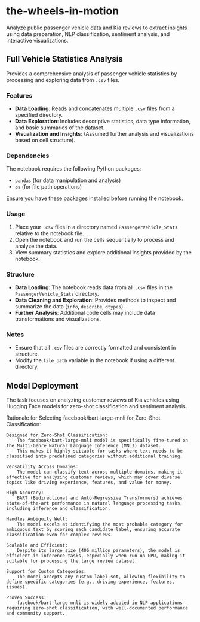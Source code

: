# the-wheels-in-motion
Analyze public passenger vehicle data and Kia reviews to extract insights using data preparation, NLP classification, sentiment analysis, and interactive visualizations.



## Full Vehicle Statistics Analysis

Provides a comprehensive analysis of passenger vehicle statistics by processing and exploring data from `.csv` files.

### Features
- **Data Loading**: Reads and concatenates multiple `.csv` files from a specified directory.
- **Data Exploration**: Includes descriptive statistics, data type information, and basic summaries of the dataset.
- **Visualization and Insights**: (Assumed further analysis and visualizations based on cell structure).

### Dependencies
The notebook requires the following Python packages:
- `pandas` (for data manipulation and analysis)
- `os` (for file path operations)

Ensure you have these packages installed before running the notebook.

### Usage
1. Place your `.csv` files in a directory named `PassengerVehicle_Stats` relative to the notebook file.
2. Open the notebook and run the cells sequentially to process and analyze the data.
3. View summary statistics and explore additional insights provided by the notebook.

### Structure
- **Data Loading**: The notebook reads data from all `.csv` files in the `PassengerVehicle_Stats` directory.
- **Data Cleaning and Exploration**: Provides methods to inspect and summarize the data (`info`, `describe`, `dtypes`).
- **Further Analysis**: Additional code cells may include data transformations and visualizations.

### Notes
- Ensure that all `.csv` files are correctly formatted and consistent in structure.
- Modify the `file_path` variable in the notebook if using a different directory.




## Model Deployment

The task focuses on analyzing customer reviews of Kia vehicles using Hugging Face models for zero-shot classification and sentiment analysis.

Rationale for Selecting facebook/bart-large-mnli for Zero-Shot Classification:

    Designed for Zero-Shot Classification:
        The facebook/bart-large-mnli model is specifically fine-tuned on the Multi-Genre Natural Language Inference (MNLI) dataset.
        This makes it highly suitable for tasks where text needs to be classified into predefined categories without additional training.

    Versatility Across Domains:
        The model can classify text across multiple domains, making it effective for analyzing customer reviews, which may cover diverse topics like driving experience, features, and value for money.

    High Accuracy:
        BART (Bidirectional and Auto-Regressive Transformers) achieves state-of-the-art performance in natural language processing tasks, including inference and classification.

    Handles Ambiguity Well:
        The model excels at identifying the most probable category for ambiguous text by scoring each candidate label, ensuring accurate classification even for complex reviews.

    Scalable and Efficient:
        Despite its large size (406 million parameters), the model is efficient in inference tasks, especially when run on GPU, making it suitable for processing the large review dataset.

    Support for Custom Categories:
        The model accepts any custom label set, allowing flexibility to define specific categories (e.g., driving experience, features, issues).

    Proven Success:
        facebook/bart-large-mnli is widely adopted in NLP applications requiring zero-shot classification, with well-documented performance and community support.
